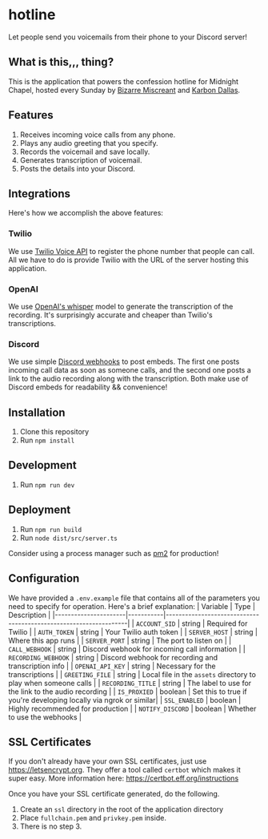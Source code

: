 # hotline

Let people send you voicemails from their phone to your Discord server!

## What is this,,, thing?

This is the application that powers the confession hotline for Midnight Chapel, hosted every Sunday by [Bizarre Miscreant](https://x.com/bizzrmiscreant) and [Karbon Dallas](https://x.com/KarbonDallas).

## Features

1. Receives incoming voice calls from any phone.
1. Plays any audio greeting that you specify.
1. Records the voicemail and save locally.
1. Generates transcription of voicemail.
1. Posts the details into your Discord.

## Integrations

Here's how we accomplish the above features:

### Twilio

We use [Twilio Voice API](https://www.twilio.com/en-us/voice) to register the phone number that people can call. All we have to do is provide Twilio with the URL of the server hosting this application.

### OpenAI

We use [OpenAI's whisper](https://openai.com/index/whisper/) model to generate the transcription of the recording. It's surprisingly accurate and cheaper than Twilio's transcriptions.

### Discord

We use simple [Discord webhooks](https://support.discord.com/hc/en-us/articles/228383668-Intro-to-Webhooks) to post embeds. The first one posts incoming call data as soon as someone calls, and the second one posts a link to the audio recording along with the transcription. Both make use of Discord embeds for readability && convenience!

## Installation

1. Clone this repository
1. Run `npm install`

## Development

1. Run `npm run dev`

## Deployment

1. Run `npm run build`
1. Run `node dist/src/server.ts`

Consider using a process manager such as [pm2](https://www.npmjs.com/package/pm2) for production!

## Configuration

We have provided a `.env.example` file that contains all of the parameters you need to specify for operation. Here's a brief explanation:
| Variable | Type | Description |
|----------------------|-----------|------------------------------------------------------------------|
| `ACCOUNT_SID` | string | Required for Twilio |
| `AUTH_TOKEN` | string | Your Twilio auth token |
| `SERVER_HOST` | string | Where this app runs |
| `SERVER_PORT` | string | The port to listen on |
| `CALL_WEBHOOK` | string | Discord webhook for incoming call information |
| `RECORDING_WEBHOOK` | string | Discord webhook for recording and transcription info |
| `OPENAI_API_KEY` | string | Necessary for the transcriptions |
| `GREETING_FILE` | string | Local file in the `assets` directory to play when someone calls |
| `RECORDING_TITLE` | string | The label to use for the link to the audio recording |
| `IS_PROXIED` | boolean | Set this to true if you're developing locally via ngrok or similar|
| `SSL_ENABLED` | boolean | Highly recommended for production |
| `NOTIFY_DISCORD` | boolean | Whether to use the webhooks |

## SSL Certificates

If you don't already have your own SSL certificates, just use https://letsencrypt.org. They offer a tool called `certbot` which makes it super easy. More information here: https://certbot.eff.org/instructions

Once you have your SSL certificate generated, do the following.

1. Create an `ssl` directory in the root of the application directory
1. Place `fullchain.pem` and `privkey.pem` inside.
1. There is no step 3.
